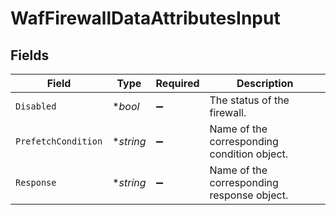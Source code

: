# WafFirewallDataAttributesInput


## Fields

| Field                                       | Type                                        | Required                                    | Description                                 |
| ------------------------------------------- | ------------------------------------------- | ------------------------------------------- | ------------------------------------------- |
| `Disabled`                                  | **bool*                                     | :heavy_minus_sign:                          | The status of the firewall.                 |
| `PrefetchCondition`                         | **string*                                   | :heavy_minus_sign:                          | Name of the corresponding condition object. |
| `Response`                                  | **string*                                   | :heavy_minus_sign:                          | Name of the corresponding response object.  |